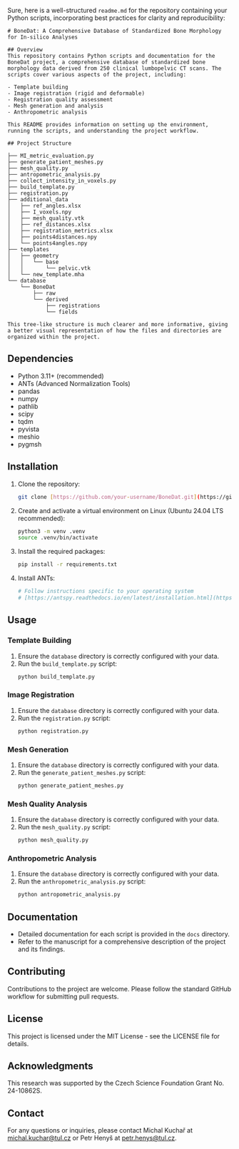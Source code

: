 Sure, here is a well-structured `readme.md` for the repository containing your Python scripts, incorporating best practices for clarity and reproducibility:

```
# BoneDat: A Comprehensive Database of Standardized Bone Morphology for In-silico Analyses

## Overview
This repository contains Python scripts and documentation for the BoneDat project, a comprehensive database of standardized bone morphology data derived from 250 clinical lumbopelvic CT scans. The scripts cover various aspects of the project, including:

- Template building
- Image registration (rigid and deformable)
- Registration quality assessment
- Mesh generation and analysis
- Anthropometric analysis

This README provides information on setting up the environment, running the scripts, and understanding the project workflow.

## Project Structure

├── MI_metric_evaluation.py
├── generate_patient_meshes.py
├── mesh_quality.py
├── antropometric_analysis.py
├── collect_intensity_in_voxels.py
├── build_template.py
├── registration.py
├── additional_data
│   ├── ref_angles.xlsx
│   ├── I_voxels.npy
│   ├── mesh_quality.vtk
│   ├── ref_distances.xlsx
│   ├── registration_metrics.xlsx
│   ├── points4distances.npy
│   └── points4angles.npy
├── templates
│   ├── geometry
│   │   └── base
│   │       └── pelvic.vtk
│   └── new_template.mha
└── database
    └── BoneDat
        ├── raw
        └── derived
            ├── registrations
            └── fields

This tree-like structure is much clearer and more informative, giving a better visual representation of how the files and directories are organized within the project.
```

## Dependencies

- Python 3.11+ (recommended)
- ANTs (Advanced Normalization Tools)
- pandas
- numpy
- pathlib
- scipy
- tqdm
- pyvista
- meshio
- pygmsh

## Installation

1. Clone the repository:
   ```bash
   git clone [https://github.com/your-username/BoneDat.git](https://github.com/your-username/BoneDat.git)
   ```

2. Create and activate a virtual environment on Linux (Ubuntu 24.04 LTS recommended):
   ```bash
   python3 -m venv .venv
   source .venv/bin/activate
   ```

3. Install the required packages:
   ```bash
   pip install -r requirements.txt
   ```

4. Install ANTs:
   ```bash
   # Follow instructions specific to your operating system
   # [https://antspy.readthedocs.io/en/latest/installation.html](https://antspy.readthedocs.io/en/latest/installation.html)
   ```

## Usage

### Template Building

1. Ensure the `database` directory is correctly configured with your data.
2. Run the `build_template.py` script:
   ```bash
   python build_template.py
   ```

### Image Registration

1. Ensure the `database` directory is correctly configured with your data.
2. Run the `registration.py` script:
   ```bash
   python registration.py
   ```

### Mesh Generation

1. Ensure the `database` directory is correctly configured with your data.
2. Run the `generate_patient_meshes.py` script:
   ```bash
   python generate_patient_meshes.py
   ```

### Mesh Quality Analysis

1. Ensure the `database` directory is correctly configured with your data.
2. Run the `mesh_quality.py` script:
   ```bash
   python mesh_quality.py
   ```

### Anthropometric Analysis

1. Ensure the `database` directory is correctly configured with your data.
2. Run the `anthropometric_analysis.py` script:
   ```bash
   python antropometric_analysis.py
   ```

## Documentation

- Detailed documentation for each script is provided in the `docs` directory.
- Refer to the manuscript for a comprehensive description of the project and its findings.

## Contributing

Contributions to the project are welcome. Please follow the standard GitHub workflow for submitting pull requests.

## License

This project is licensed under the MIT License - see the LICENSE file for details.

## Acknowledgments

This research was supported by the Czech Science Foundation Grant No. 24-10862S.

## Contact

For any questions or inquiries, please contact Michal Kuchař at michal.kuchar@tul.cz or Petr Henyš at petr.henys@tul.cz.
```
